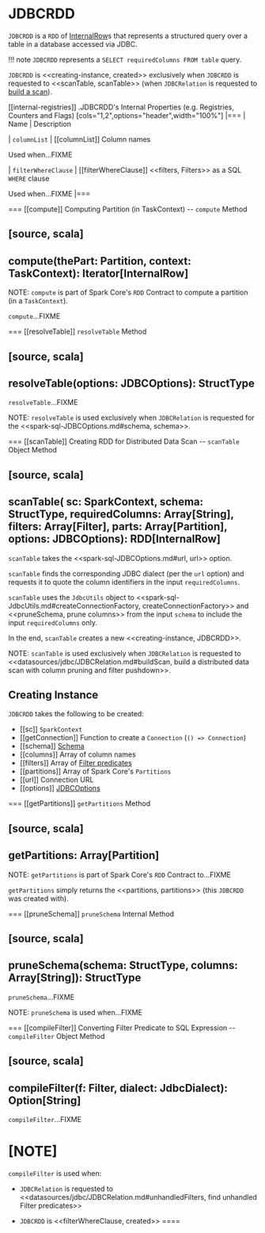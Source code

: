 # JDBCRDD

`JDBCRDD` is a `RDD` of [InternalRow](../../InternalRow.md)s that represents a structured query over a table in a database accessed via JDBC.

!!! note
    `JDBCRDD` represents a `SELECT requiredColumns FROM table` query.

`JDBCRDD` is <<creating-instance, created>> exclusively when `JDBCRDD` is requested to <<scanTable, scanTable>> (when `JDBCRelation` is requested to [build a scan](JDBCRelation.md#buildScan)).

[[internal-registries]]
.JDBCRDD's Internal Properties (e.g. Registries, Counters and Flags)
[cols="1,2",options="header",width="100%"]
|===
| Name
| Description

| `columnList`
| [[columnList]] Column names

Used when...FIXME

| `filterWhereClause`
| [[filterWhereClause]] <<filters, Filters>> as a SQL `WHERE` clause

Used when...FIXME
|===

=== [[compute]] Computing Partition (in TaskContext) -- `compute` Method

[source, scala]
----
compute(thePart: Partition, context: TaskContext): Iterator[InternalRow]
----

NOTE: `compute` is part of Spark Core's `RDD` Contract to compute a partition (in a `TaskContext`).

`compute`...FIXME

=== [[resolveTable]] `resolveTable` Method

[source, scala]
----
resolveTable(options: JDBCOptions): StructType
----

`resolveTable`...FIXME

NOTE: `resolveTable` is used exclusively when `JDBCRelation` is requested for the <<spark-sql-JDBCOptions.md#schema, schema>>.

=== [[scanTable]] Creating RDD for Distributed Data Scan -- `scanTable` Object Method

[source, scala]
----
scanTable(
  sc: SparkContext,
  schema: StructType,
  requiredColumns: Array[String],
  filters: Array[Filter],
  parts: Array[Partition],
  options: JDBCOptions): RDD[InternalRow]
----

`scanTable` takes the <<spark-sql-JDBCOptions.md#url, url>> option.

`scanTable` finds the corresponding JDBC dialect (per the `url` option) and requests it to quote the column identifiers in the input `requiredColumns`.

`scanTable` uses the `JdbcUtils` object to <<spark-sql-JdbcUtils.md#createConnectionFactory, createConnectionFactory>> and <<pruneSchema, prune columns>> from the input `schema` to include the input `requiredColumns` only.

In the end, `scanTable` creates a new <<creating-instance, JDBCRDD>>.

NOTE: `scanTable` is used exclusively when `JDBCRelation` is requested to <<datasources/jdbc/JDBCRelation.md#buildScan, build a distributed data scan with column pruning and filter pushdown>>.

## Creating Instance

`JDBCRDD` takes the following to be created:

* [[sc]] `SparkContext`
* [[getConnection]] Function to create a `Connection` (`() => Connection`)
* [[schema]] [Schema](../../StructType.md)
* [[columns]] Array of column names
* [[filters]] Array of [Filter predicates](../../Filter.md)
* [[partitions]] Array of Spark Core's `Partitions`
* [[url]] Connection URL
* [[options]] [JDBCOptions](JDBCOptions.md)

=== [[getPartitions]] `getPartitions` Method

[source, scala]
----
getPartitions: Array[Partition]
----

NOTE: `getPartitions` is part of Spark Core's `RDD` Contract to...FIXME

`getPartitions` simply returns the <<partitions, partitions>> (this `JDBCRDD` was created with).

=== [[pruneSchema]] `pruneSchema` Internal Method

[source, scala]
----
pruneSchema(schema: StructType, columns: Array[String]): StructType
----

`pruneSchema`...FIXME

NOTE: `pruneSchema` is used when...FIXME

=== [[compileFilter]] Converting Filter Predicate to SQL Expression -- `compileFilter` Object Method

[source, scala]
----
compileFilter(f: Filter, dialect: JdbcDialect): Option[String]
----

`compileFilter`...FIXME

[NOTE]
====
`compileFilter` is used when:

* `JDBCRelation` is requested to <<datasources/jdbc/JDBCRelation.md#unhandledFilters, find unhandled Filter predicates>>

* `JDBCRDD` is <<filterWhereClause, created>>
====
